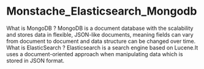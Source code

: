 # Monstache_Elasticsearch_Mongodb

What is MongoDB ?
MongoDB is a document database with the scalability and stores data in flexible, JSON-like documents, meaning fields can vary from document to document and data structure can be changed over time.
What is ElasticSearch ?
Elasticsearch is a search engine based on Lucene.It uses a document-oriented approach when manipulating data which is stored in JSON format.
